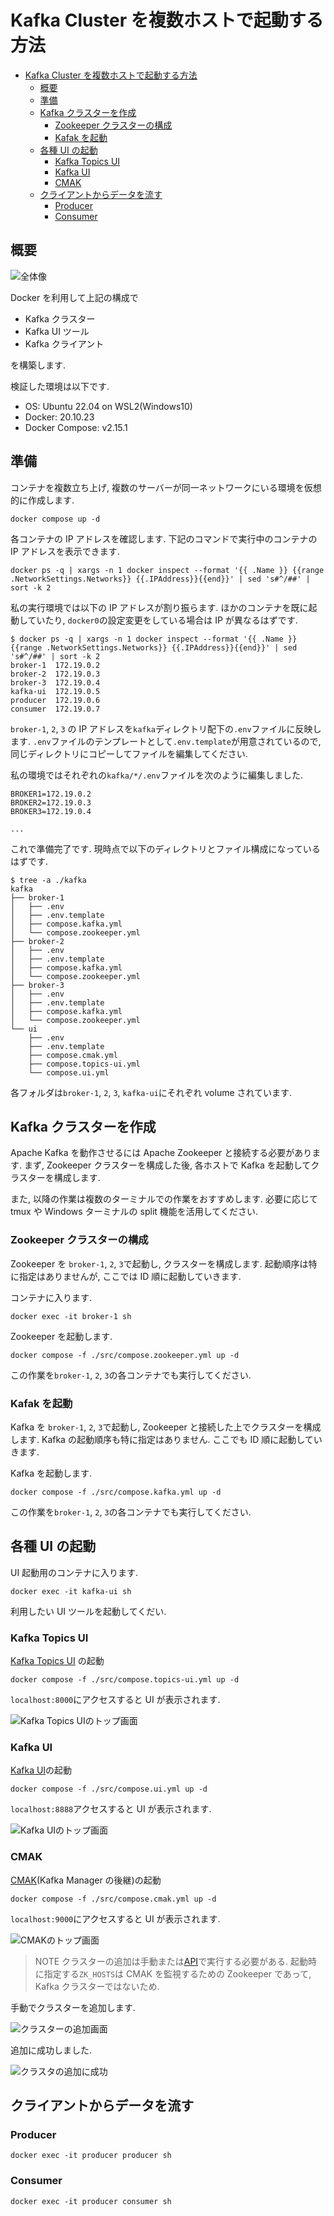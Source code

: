 # Kafka Cluster を複数ホストで起動する方法

- [Kafka Cluster を複数ホストで起動する方法](#kafka-cluster-を複数ホストで起動する方法)
  - [概要](#概要)
  - [準備](#準備)
  - [Kafka クラスターを作成](#kafka-クラスターを作成)
    - [Zookeeper クラスターの構成](#zookeeper-クラスターの構成)
    - [Kafak を起動](#kafak-を起動)
  - [各種 UI の起動](#各種-ui-の起動)
    - [Kafka Topics UI](#kafka-topics-ui)
    - [Kafka UI](#kafka-ui)
    - [CMAK](#cmak)
  - [クライアントからデータを流す](#クライアントからデータを流す)
    - [Producer](#producer)
    - [Consumer](#consumer)

## 概要

![全体像](./blob/overall.dio.png)

Docker を利用して上記の構成で

- Kafka クラスター
- Kafka UI ツール
- Kafka クライアント

を構築します.

検証した環境は以下です.

- OS: Ubuntu 22.04 on WSL2(Windows10)
- Docker: 20.10.23
- Docker Compose: v2.15.1

## 準備

コンテナを複数立ち上げ, 複数のサーバーが同一ネットワークにいる環境を仮想的に作成します.

```shell
docker compose up -d
```

各コンテナの IP アドレスを確認します.
下記のコマンドで実行中のコンテナの IP アドレスを表示できます.

```shell
docker ps -q | xargs -n 1 docker inspect --format '{{ .Name }} {{range .NetworkSettings.Networks}} {{.IPAddress}}{{end}}' | sed 's#^/##' | sort -k 2
```

私の実行環境では以下の IP アドレスが割り振らます.
ほかのコンテナを既に起動していたり, `docker0`の設定変更をしている場合は IP が異なるはずです.

```shell
$ docker ps -q | xargs -n 1 docker inspect --format '{{ .Name }} {{range .NetworkSettings.Networks}} {{.IPAddress}}{{end}}' | sed 's#^/##' | sort -k 2
broker-1  172.19.0.2
broker-2  172.19.0.3
broker-3  172.19.0.4
kafka-ui  172.19.0.5
producer  172.19.0.6
consumer  172.19.0.7
```

`broker-1`, `2`, `3` の IP アドレスを`kafka`ディレクトリ配下の`.env`ファイルに反映します.
`.env`ファイルのテンプレートとして`.env.template`が用意されているので, 同じディレクトリにコピーしてファイルを編集してください.

私の環境ではそれぞれの`kafka/*/.env`ファイルを次のように編集しました.

```env
BROKER1=172.19.0.2
BROKER2=172.19.0.3
BROKER3=172.19.0.4

...
```

これで準備完了です.
現時点で以下のディレクトリとファイル構成になっているはずです.

```shell
$ tree -a ./kafka
kafka
├── broker-1
│   ├── .env
│   ├── .env.template
│   ├── compose.kafka.yml
│   └── compose.zookeeper.yml
├── broker-2
│   ├── .env
│   ├── .env.template
│   ├── compose.kafka.yml
│   └── compose.zookeeper.yml
├── broker-3
│   ├── .env
│   ├── .env.template
│   ├── compose.kafka.yml
│   └── compose.zookeeper.yml
└── ui
    ├── .env
    ├── .env.template
    ├── compose.cmak.yml
    ├── compose.topics-ui.yml
    └── compose.ui.yml
```

各フォルダは`broker-1`, `2`, `3`, `kafka-ui`にそれぞれ volume されています.

## Kafka クラスターを作成

Apache Kafka を動作させるには Apache Zookeeper と接続する必要があります.
まず, Zookeeper クラスターを構成した後, 各ホストで Kafka を起動してクラスターを構成します.

また, 以降の作業は複数のターミナルでの作業をおすすめします.
必要に応じて tmux や Windows ターミナルの split 機能を活用してください.

### Zookeeper クラスターの構成

Zookeeper を `broker-1`, `2`, `3`で起動し, クラスターを構成します.
起動順序は特に指定はありませんが, ここでは ID 順に起動していきます.

コンテナに入ります.

```shell
docker exec -it broker-1 sh
```

Zookeeper を起動します.

```shell
docker compose -f ./src/compose.zookeeper.yml up -d
```

この作業を`broker-1`, `2`, `3`の各コンテナでも実行してください.

### Kafak を起動

Kafka を `broker-1`, `2`, `3`で起動し, Zookeeper と接続した上でクラスターを構成します.
Kafka の起動順序も特に指定はありません.
ここでも ID 順に起動していきます.

Kafka を起動します.

```shell
docker compose -f ./src/compose.kafka.yml up -d
```

この作業を`broker-1`, `2`, `3`の各コンテナでも実行してください.

## 各種 UI の起動

UI 起動用のコンテナに入ります.

```shell
docker exec -it kafka-ui sh
```

利用したい UI ツールを起動してくだい.

### Kafka Topics UI

[Kafka Topics UI](https://github.com/lensesio/kafka-topics-ui) の起動

```shell
docker compose -f ./src/compose.topics-ui.yml up -d
```

`localhost:8000`にアクセスすると UI が表示されます.

![Kafka Topics UIのトップ画面](./blob/kafka-topics-ui.png)

### Kafka UI

[Kafka UI](https://github.com/provectus/kafka-ui)の起動

```shell
docker compose -f ./src/compose.ui.yml up -d
```

`localhost:8888`アクセスすると UI が表示されます.

![Kafka UIのトップ画面](./blob/kafka-ui.png)

### CMAK

[CMAK](https://github.com/yahoo/CMAK)(Kafka Manager の後継)の起動

```shell
docker compose -f ./src/compose.cmak.yml up -d
```

`localhost:9000`にアクセスすると UI が表示されます.

![CMAKのトップ画面](./blob/cmak.png)

> NOTE クラスターの追加は手動または[API](https://github.com/yahoo/CMAK/blob/master/conf/routes)で実行する必要がある. 起動時に指定する`ZK_HOSTS`は CMAK を監視するための Zookeeper であって, Kafka クラスターではないため.

手動でクラスターを追加します.

![クラスターの追加画面](./blob/cmak.how-to-add-cluster.png)

追加に成功しました.

![クラスタの追加に成功](./blob/cmak.added.png)

## クライアントからデータを流す

### Producer

```shell
docker exec -it producer producer sh
```

### Consumer

```shell
docker exec -it producer consumer sh
```
